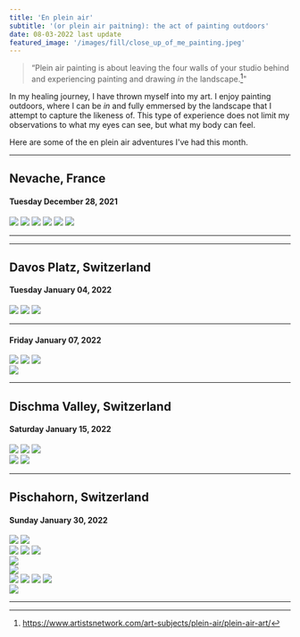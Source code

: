 ```yaml
---
title: 'En plein air'
subtitle: '(or plein air paitning): the act of painting outdoors'
date: 08-03-2022 last update
featured_image: '/images/fill/close_up_of_me_painting.jpeg'
---
```


> “Plein air painting is about leaving the four walls of your studio behind and experiencing painting and drawing *in* the landscape.[^1]"

[^1]: https://www.artistsnetwork.com/art-subjects/plein-air/plein-air-art/

In my healing journey, I have thrown myself into my art. I enjoy painting outdoors, where I can be *in* and fully emmersed by the landscape that I attempt to capture the likeness of. This type of experience does not limit my observations to what my eyes can see, but what my body can feel. 

Here are some of the en plein air adventures I've had this month. 

---

## Nevache, France
#### Tuesday December 28, 2021 

<div class="gallery" data-columns="3">
	<img src="/images/art/nevache/holding_painting.jpg">
	<img src="/images/art/nevache/me_painting.jpeg">
	<img src="/images/art/nevache/village_1.jpg">
	<img src="/images/art/nevache/touring_painting.jpg">
	<img src="/images/art/nevache/me_painting_sitting.jpeg">
	<img src="/images/art/nevache/backpack_2.jpg">
</div>



---


<!-- ## Cervieres, France
#### Friday December 31, 2021

<img src="/images/fill/close_up_of_me_painting.jpeg">

<div class="gallery" data-columns="3">
	<img src="/images/art/new_years/ski_smile.jpg">
	<img src="/images/art/new_years/snowboard.jpg">

</div> -->

---


## Davos Platz, Switzerland
#### Tuesday January 04, 2022

<div class="gallery" data-columns="3">
	<img src="/images/art/davos/stage1_vert.jpg">
	<img src="/images/art/davos/complete_vert2.jpg">
	<img src="/images/art/davos/complete_vert_ground.jpg">
</div>


---

#### Friday January 07, 2022

<div class="gallery" data-columns="3">
	<img src="/images/art/davos/frozen_paint_trees.jpg">
	<img src="/images/art/davos/frozen_paint_shoes.jpg">
	<img src="/images/art/davos/frozen_paint_pallet.jpg">
</div>

<div class="gallery" data-columns="1">
	<img src="/images/art/davos/frozen_paint_sunset.jpg">
</div>



---


## Dischma Valley, Switzerland
#### Saturday January 15, 2022

<div class="gallery" data-columns="3">
	<img src="/images/art/dischma/stage1_vert.jpg">
	<img src="/images/art/dischma/stage2_vert.jpg">
	<img src="/images/art/dischma/complete_holding_vert.jpg">
	
</div>

<div class="gallery" data-columns="1">
	<img src="/images/art/dischma/holding_fisheye.jpg">
	<img src="/images/art/dischma/on_ground_with_skis.jpg">
	
</div>


---


## Pischahorn, Switzerland
#### Sunday January 30, 2022

<div class="gallery" data-columns="2">
	<img src="/images/art/pischa/touring.jpg">
	<img src="/images/art/pischa/touring_shadow.jpg">
	
</div>

<div class="gallery" data-columns="3">
	<img src="/images/art/pischa/stage1_vert.jpg">
	<img src="/images/art/pischa/stage2_vert.jpg">
	<img src="/images/art/pischa/stage3_vert.jpg">
	
</div>

<div class="gallery" data-columns="1">
	<img src="/images/art/pischa/complete_horz_zoomin.jpg">
</div>

<div class="gallery" data-columns="1">
	<img src="/images/art/pischa/complete_horz_night.jpg">
</div>

<div class="gallery" data-columns="4">
	<img src="/images/art/pischa/complete_onskis.jpg">
	<img src="/images/art/pischa/stage1_vert_skis_mountain.jpg">
	<img src="/images/art/pischa/complete_onski_zoomout.jpg">
	<img src="/images/art/pischa/complete_vert_lookingdown.jpg">
</div>

<div class="gallery" data-columns="1">
	<img src="/images/art/pischa/sunset.jpg">
</div>


---

<!-- <a href="https://jekyllthemes.io/theme/index-portfolio-jekyll-theme" class="button button--large">Get This Theme</a> -->
<!-- https://github.com/adam-p/markdown-here/wiki/Markdown-Cheatsheet -->
